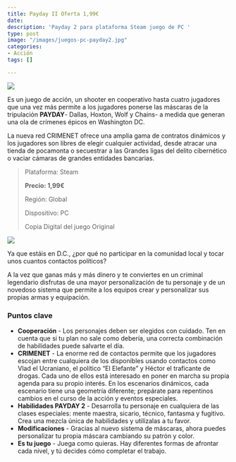 ```yaml
---
title: Payday II Oferta 1,99€
date: 
description: 'Payday 2 para plataforma Steam juego de PC '
type: post
image: "/images/juegos-pc-payday2.jpg"
categories:
- Acción
tags: []

---
```

![](/images/pedir-boton-1.png)

Es un juego de acción, un shooter en cooperativo hasta cuatro jugadores que una vez más permite a los jugadores ponerse las máscaras de la tripulación **PAYDAY**- Dallas, Hoxton, Wolf y Chains- a medida que generan una ola de crímenes épicos en Washington DC.

La nueva red CRIMENET ofrece una amplia gama de contratos dinámicos y los jugadores son libres de elegir cualquier actividad, desde atracar una tienda de pocamonta o secuestrar a las Grandes ligas del delito cibernético o vaciar cámaras de grandes entidades bancarias.

> Plataforma: Steam
>
> **Precio: 1,99€**
>
> Región: Global
>
> Dispositivo: PC
>
> Copia Digital del juego Original

![](/images/juegos-pc-payday21.jpg)

Ya que estáis en D.C., ¿por qué no participar en la comunidad local y tocar unos cuantos contactos políticos?

A la vez que ganas más y más dinero y te conviertes en un criminal legendario disfrutas de una mayor personalización de tu personaje y de un novedoso sistema que permite a los equipos crear y personalizar sus propias armas y equipación.

### Puntos clave

* **Cooperación** - Los personajes deben ser elegidos con cuidado. Ten en cuenta que si tu plan no sale como debería, una correcta combinación de habilidades puede salvarte el día.
* **CRIMENET** - La enorme red de contactos permite que los jugadores escojan entre cualquiera de los disponibles usando contactos como Vlad el Ucraniano, el político “El Elefante” y Héctor el traficante de drogas. Cada uno de ellos está interesado en poner en marcha su propia agenda para su propio interés. En los escenarios dinámicos, cada escenario tiene una geometría diferente; prepárate para repentinos cambios en el curso de la acción y eventos especiales.
* **Habilidades PAYDAY 2** - Desarrolla tu personaje en cualquiera de las clases especiales: mente maestra, sicario, técnico, fantasma y fugitivo. Crea una mezcla única de habilidades y utilízalas a tu favor.
* **Modificaciones** - Gracias al nuevo sistema de máscaras, ahora puedes personalizar tu propia máscara cambiando su patrón y color.
* **Es tu juego** - Juega como quieras. Hay diferentes formas de afrontar cada nivel, y tú decides cómo completar el trabajo.